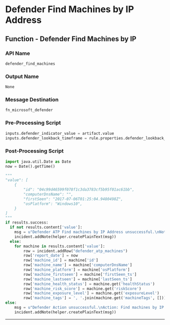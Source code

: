 <!--
    DO NOT MANUALLY EDIT THIS FILE
    THIS FILE IS AUTOMATICALLY GENERATED WITH resilient-circuits codegen
-->

# Defender Find Machines by IP Address

## Function - Defender Find Machines by IP

### API Name
`defender_find_machines`

### Output Name
`None`

### Message Destination
`fn_microsoft_defender`

### Pre-Processing Script
```python
inputs.defender_indicator_value = artifact.value
inputs.defender_lookback_timeframe = rule.properties.defender_lookback_timeframe
```

### Post-Processing Script
```python
import java.util.Date as Date
now = Date().getTime()

"""
"value": [
    {
        "id": "04c99d46599f078f1c3da3783cf5b95f01ac61bb",
        "computerDnsName": "",
        "firstSeen": "2017-07-06T01:25:04.9480498Z",
        "osPlatform": "Windows10",
    }
]
"""
if results.success:
  if not results.content['value']:
    msg = u"Defender ATP Find machines by IP Address unsuccessful.\nNothing found for {}".format(artifact.value)
    incident.addNote(helper.createPlainText(msg))
  else:
    for machine in results.content['value']:
        row = incident.addRow("defender_atp_machines")
        row['report_date'] = now
        row['machine_id'] = machine['id']
        row['machine_name'] = machine['computerDnsName']
        row['machine_platform'] = machine['osPlatform']
        row['machine_firstseen'] = machine['firstSeen_ts']
        row['machine_lastseen'] = machine['lastSeen_ts']
        row['machine_health_status'] = machine.get('healthStatus')
        row['machine_risk_score'] = machine.get('riskScore')
        row['machine_exposure_level'] = machine.get('exposureLevel')
        row['machine_tags'] = ', '.join(machine.get('machineTags', []))
else:
    msg = u"Defender Action unsuccessful.\nAction: Find machines by IP Address\nReason: {}".format(results.reason)
    incident.addNote(helper.createPlainText(msg))
```

---

